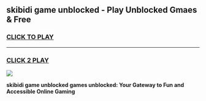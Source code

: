 
## skibidi game unblocked - Play Unblocked Gmaes & Free
<h3>
<a href="https://news.freeplayer.one?title=skibidi_game_unblocked&ref=23F">CLICK TO PLAY</a></h3>
<hr>

<h3>
<a href="https://news.freeplayer.one?title=skibidi_game_unblocked&ref=23F">CLICK 2 PLAY</a>
  
</h3>

<a href="https://news.freeplayer.one?title=skibidi_game_unblocked&ref=23F/"><img src="https://clearcache.store/games.png"></a>


**skibidi game unblocked games unblocked: Your Gateway to Fun and Accessible Online Gaming**
